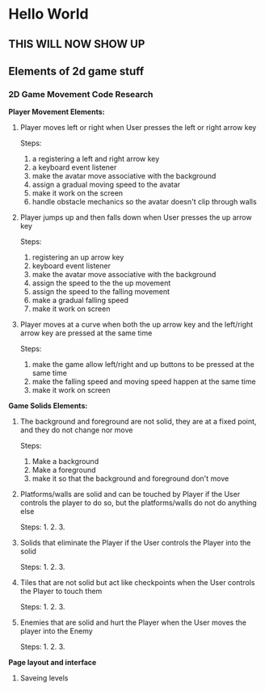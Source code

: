 # Hello World

## THIS WILL NOW SHOW UP

## Elements of 2d game stuff
### 2D Game Movement Code Research

**Player Movement Elements:**

1. Player moves left or right when User presses the left or right arrow key
   
   Steps:
   1. a registering a left and right arrow key
   2. a keyboard event listener
   3. make the avatar move associative with the background
   4. assign a gradual moving speed to the avatar
   5. make it work on the screen
   6. handle obstacle mechanics so the avatar doesn't clip through walls
   
2. Player jumps up and then falls down when User presses the up arrow key
 
   Steps:
   1. registering an up arrow key
   2. keyboard event listener
   3. make the avatar move associative with the background
   4. assign the speed to the the up movement
   5. assign the speed to the falling movement
   6. make a gradual falling speed
   7. make it work on screen

3. Player moves at a curve when both the up arrow key and the left/right arrow key are pressed at the same time

   Steps:
   1. make the game allow left/right and up buttons to be pressed at the same time
   2. make the falling speed and moving speed happen at the same time
   3. make it work on screen

   
**Game Solids Elements:**

1. The background and foreground are not solid, they are at a fixed point, and they do not change nor move

      Steps:
      1. Make a background
      2. Make a foreground
      3. make it so that the background and foreground don't move
   
2. Platforms/walls are solid and can be touched by Player if the User controls the player to do so, but the platforms/walls do not do anything else
      
      Steps:
      1. 
      2. 
      3. 


4. Solids that eliminate the Player if the User controls the Player into the solid

      Steps:
      1. 
      2. 
      3. 

5. Tiles that are not solid but act like checkpoints when the User controls the Player to touch them

      Steps: 
      1. 
      2. 
      3. 

6. Enemies that are solid and hurt the Player when the User moves the player into the Enemy

      Steps:
      1. 
      2. 
      3. 

**Page layout and interface**

1. Saveing levels 
